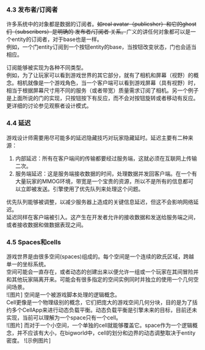 ### 4.3 发布者/订阅者
  许多系统中的对象都是数据的订阅者。~~如real avatar（publicsher）和它的ghost们（subscribers）是明确的 发布者/订阅者 关系。~~广义的讲任何对象都可以是一个entity的订阅者，对于base也是一样。  
  例如，一个门entity订阅到一个按钮entity的base，当按钮改变状态，门也会适当相应。  

  订阅能够被实现为各种不同类型。  
  例如，为了让玩家可以看到游戏世界的其它部分，就有了相机和屏幕（视野）的概念。相机就像是一个游戏角色，当一个客户端可以看到游戏屏幕（具有视野）时，相当于根据屏幕尺寸用不同的服务（或者带宽）质量需求订阅了相机。另一个例子是上面所说的门的实现，只按钮按下有反应，而不会对按钮旋转或者移动有反应。
  更详细的讨论参见观察者设计模式。

### 4.4 延迟
  游戏设计师需要用尽可能多的延迟隐藏技巧对玩家隐藏延时。延迟主要有二种来源：  

  1. 内部延迟：所有在客户端间的传输都要经过服务端，这就必须在互联网上传输二次。
  2. 服务端延迟：这是服务端接收数据的时间，处理数据并发回客户端。在一个有大量玩家的MMOG环境，带宽是一个宝贵的资源，所以不是所有的信息都可以立即被发送。引擎使用了优先队列来处理这个问题。

  优先队列能够被调整，以减少服务器上造成的关键信息延迟，但这不会影响网络延迟。  
  延迟同样在客户端被引入。这产生在开发者允许的接收数据和发送给服务端之间，或者接收数据和做数据表现之间。

### 4.5 Spaces和cells
  游戏世界是由很多空间(spaces)组成的。每个空间是一个连续的欧氏区域，跨越单一的坐标系统。  
  空间可能会一直存在，或者动态的创建出来以便允许一组或一个玩家在其间冒险并和其他玩家隔离开来。可能会有很多指定的空间实例同时并独立的使用一个几何空间场景。  
  ![图片]
  空间是一个被游戏脚本处理的逻辑概念。  
  Cell更像是一个物理级别的概念，它们把庞大的游戏空间几何分块，目的是为了括约多个CellApp来进行动态负载平衡。动态负载平衡是引擎未来的目标，目前还未实现，当前可以理解为一个space只有一个cell。  
  ![图片]
  而对于一个小空间，一个单独的cell就能够覆盖它。space作为一个逻辑概念，并不应该有大小，在bigworld中，cell的划分和边界的动态调整取决于entity密度。
  ![示例图片]